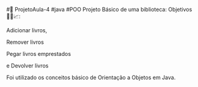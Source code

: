 #🤖 ProjetoAula-4
#java #POO
Projeto Básico de uma biblioteca:
Objetivos🐱‍🏍📈:

Adicionar livros,

Remover livros

Pegar livros emprestados

e Devolver livros

Foi utilizado os conceitos básico de Orientação a Objetos em Java.
